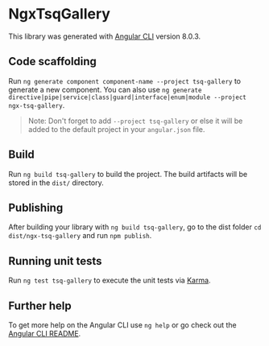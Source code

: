 # NgxTsqGallery

This library was generated with [Angular CLI](https://github.com/angular/angular-cli) version 8.0.3.

## Code scaffolding

Run `ng generate component component-name --project tsq-gallery` to generate a new component. You can also use `ng generate directive|pipe|service|class|guard|interface|enum|module --project ngx-tsq-gallery`.
> Note: Don't forget to add `--project tsq-gallery` or else it will be added to the default project in your `angular.json` file. 

## Build

Run `ng build tsq-gallery` to build the project. The build artifacts will be stored in the `dist/` directory.

## Publishing

After building your library with `ng build tsq-gallery`, go to the dist folder `cd dist/ngx-tsq-gallery` and run `npm publish`.

## Running unit tests

Run `ng test tsq-gallery` to execute the unit tests via [Karma](https://karma-runner.github.io).

## Further help

To get more help on the Angular CLI use `ng help` or go check out the [Angular CLI README](https://github.com/angular/angular-cli/blob/master/README.md).
